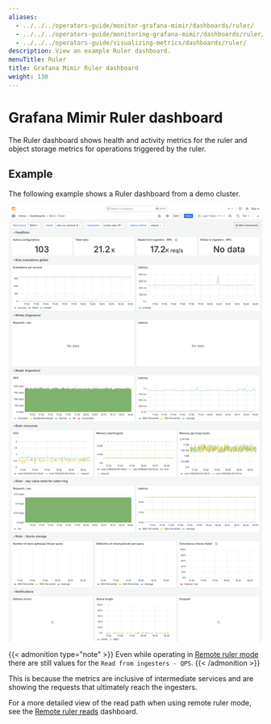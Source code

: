 ```yaml
---
aliases:
  - ../../../operators-guide/monitor-grafana-mimir/dashboards/ruler/
  - ../../../operators-guide/monitoring-grafana-mimir/dashboards/ruler/
  - ../../../operators-guide/visualizing-metrics/dashboards/ruler/
description: View an example Ruler dashboard.
menuTitle: Ruler
title: Grafana Mimir Ruler dashboard
weight: 130
---
```


<!-- Note: This topic is mounted in the GEM documentation. Ensure that all updates are also applicable to GEM. -->

# Grafana Mimir Ruler dashboard

The Ruler dashboard shows health and activity metrics for the ruler and object storage metrics for operations triggered by the ruler.

## Example

The following example shows a Ruler dashboard from a demo cluster.

![Grafana Mimir ruler dashboard](mimir-ruler.png)

{{< admonition type="note" >}}
Even while operating in [Remote ruler mode](../../../../references/architecture/components/ruler/#remote) there are still values for the `Read from ingesters - QPS`.
{{< /admonition >}}

This is because the metrics are inclusive of intermediate services and are showing the requests that ultimately reach the ingesters.

For a more detailed view of the read path when using remote ruler mode, see the [Remote ruler reads](../remote-ruler-reads-resources/) dashboard.
